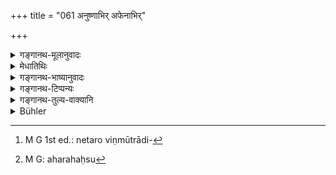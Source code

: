 +++
title = "061 अनुष्णाभिर् अफेनाभिर्"

+++

<details><summary>गङ्गानथ-मूलानुवादः</summary>

One who knows his duties, when desiring cleanliness, should always sip, through the proper receptacle, water which is neither hot nor frothy,—in solitude, with his face towards the North or the East.—(61)
</details>

<details><summary>मेधातिथिः</summary>

**उष्ण**शब्दः क्वाथोपलक्षणार्थः । तथा हि पट्ःयते- "अशृताभिर् अद्भिः" इति । एवं च ग्रीष्मोष्मतप्ताः स्वभावोष्णाश् च न प्रतिषिध्यन्ते । **फेन**ग्रहणं बुद्बुदानाम् अपि प्रदर्शनार्थम् । पठितं च "हीनाभिः फेनबुद्बुदैः" (य्ध् १.२०) इति । **तीर्थेन धर्मविद्** इति वृत्तपूरणम् एव । शौचम् आप्तुम् इच्छुः **शौचेप्सुः** । शुद्धिकाम इत्य् अर्थः । नान्यथा शुद्धो भवति । **सर्वदा** । न प्रकरणाद् भोजन एव । किं तर्हि, न रेतोविण्मूत्रादिशुद्धिष्व्[^२१७] अपि । अपां भक्षणे कर्मत्वात् तृतीयानिर्देशः, न भक्षमाणानाम् एवायं धर्मः, अपि तु कारणभूतानाम् अपि पादाभ्युक्षणादौ । वयं तु ब्रूमो भक्षणे ऽपि करणम् एवापो न हि तासाम् आचमनं संस्कारः । **एकान्ते** शुचौ देशे । एकान्तो हि जनैर् अनाकीर्णः प्रायेण शुचिर् भवति ।


[^२१७]:
     M G 1st ed.: netaro viṇmūtrādi-

- **प्रगुदङ्मुखः** । मुखशब्दः प्रत्येकम् अभिसंबध्यते । "प्राङ्मुख उदङ्मुखो वा " एवं हि गौतमेन पठितम् (ग्ध् १.३५) । विग्रहश् चैवं कर्तव्यः प्रागुदङ्मुखम् अस्येति । नायं द्वंद्वगर्भो बहुव्रीहिः, अपि तु बहुव्रीहिर् एव । द्वंद्वगर्भतायां समाहारे समासान्तेनाकारेण भवितव्यम् । इतरेतरयोगो ऽपि नैव । न हि युगपद् उभयदिङ्मुखता संभवति । तत्र कश्चिद् आचमनभागः प्राङ्मुखेन कर्तव्यः कश्चिद् उदङ्मुखेनेत्य् आपतति, न चैकदेश आचमनम् । न च दिगर्थ उपादेयो येन परस्परापेक्षे संबध्येयाताम् । नापि दक्षिणपूर्वादिवत् प्रागुदक्शब्दो ऽपराजिताया दिशो वाचकत्वेन् प्रसिद्धो येन दिक्समासबहुव्रीहिर् ज्ञायते । तस्मान् नायं वृत्त्यन्तरगर्भो बहुव्रीहिः । अतो विकल्पः । उदाहृतं च स्मृत्यन्तरे- "प्राङ्मुख उदङ्मुखो वा शौचम् आरभेत" इति (ग्ध् १.३५) । यथा "बृहद्रथन्तरसाम षडहे" इति केषुचिद् अहःसु[^२१८] बृहत् केषुचिद् रथन्तरम्, न त्व् एकस्मिन्न् अहनि समस्तोभयसामत्वम् । २.६१ ॥


[^२१८]:
     M G: aharahaḥsu

_उक्तम् आचमनं तीर्थेनापां भक्षणम् । परिमाणं तु नोक्तम् । अतस् तद् अवधारणार्थम् आह ।_
</details>

<details><summary>गङ्गानथ-भाष्यानुवादः</summary>

‘*Hot*’ hero stands for boiled; elsewhere we read that the sipping should be done ‘with unboiled water.’ So that the prohibition docs not apply to such water as is naturally hot, or has imbibed the beat of the hot atmosphere.

‘*Froth*’ is meant to include ‘bubbles’ also, as elsewhere we read that ‘the water should be free from froth and bubbles.’

The terms ‘*through* *the proper receptacle*’ and ‘*one who knows his duties*’ have been added only for the purpose of filling up the metre.

‘*Desiring cleanliness*’—seeking to attain cleanliness, *i.e*., purity. The sense is that without the sipping of water he can never be clean.

‘*Always*’—*i.e*., not only at the timo of eating, as would seem implied by the fact of the rule occurring in the section on ‘eating,’—but also at other times, when, for instance, one seeks cleanliness after passing urine or stool, etc.

Though ‘water’ is the object of the act of *sipping*, yet it is put in the Instrumental Case, with a view to indicate that what is prescribed is meant to be applicable not only to the water that is sipped but also to that which forms the instrument in such acts as the washing of the feet and the like. What we hold is that in the act of *sipping* also the water is only the ‘instrument’; specially as the *sipping* does not constitute the sanctification of the water (in which case alone the water could be the ‘object’).

‘*In solitude*’—*i.e*., in a clean place; a solitary place, being uncrowded by people, is generally clean.

‘*With his face towards the North or the East*’;—the term ‘face’ is to be construed along with each of the two terms (‘East’ and ‘North’); as Gauṭama (1.35) says that ‘the man should face either the North or the East.’ The compound should be expounded as ‘he who has his face towards the North, East’; the compound being a pure *Bahuvrīhi*, not a Bahuvrīhi containing another copulative compound *\[i.e*., we cannot expound the compound as ‘North *and* East,’ and then compound this with the term ‘*mukha*,’ the sense in this case being ‘one having his face towards the
*North and the East*’\]. If wo made tho Bahuvrīhi contain a copulative
compound, then if the compound ‘*prāṅudak*’ were taken as an aggregative copulative, it should have an additional ‘*a*’ at the end; nor could it be taken as a segregative copulative. Further, it is not possible for the man to face both the North and the East at one and the same time; for in that case, the rule would mean that one part of the *sipping* should be done with face towards the North, and another part of it with face towards the East; and this would mean that the sipping is not done at one place. Then again, the directions mentioned do not form the principal factor in the predicate of the sentence, which alone could justify their being taken reciprocally; nor does the term ‘*prāṅudak*’ from a well-known name of the North-East quarter, in the manner in which ‘*dakṣina-* *pūrva*’ does of the South-East quarter; hence there can be no justification for the compound being taken as a containing another compound name of a particular quarter, *\[i.e*., we cannot take ‘*prāṅudak*’ as the name of the North-East quarter and then compound it with ‘*mukha*’\]. For these reasons the. compound cannot be taken as a ‘*Bahuvrīhi*’ containing within itself another compound. From all this it follows that *option*, is meant; as is clearly laid down in another
*Smṛti*—‘Acts of cleanliness should be begun with

face towards the North *or* the East’ (*Gauṭama* 1.35). This option is just like the option that we have in the case of the Sāman to be sung at the *Ṣaḍoha* sacrifice, where the injunction being in the form that ‘the
*Bṛhadrathantara* Sāman should be sung,’ what is actually done is that
on some days of the sacrifice (which lasts for six days) they sing the ‘*Bṛhat*’ while on other the ‘*Rathantara*’ *Sāman*; and never on any one day do they ever sing both the *Sāmans*.—(61)

The ‘sipping,’ as consisting of the drinking of water, has been prescribed; but the exact quantity of the water to be sipped has not yet been laid down. Hence the Text now proceeds to define the precise measure (of the water to be sipped):—
</details>

<details><summary>गङ्गानथ-टिप्पन्यः</summary>

This verse is quoted in *Vīramitrodaya* (Āhnika, p. 66), where it is explained that what the epithet ‘*anuṣṇabhiḥ*’ means is that the water should *not be heated by fire*, as is distinctly stated by Viṣṇu;—again on page 77, where it is stated to be the injunction of *ācamana* in general, for all the three castes;—also on page 79, where it is added that ‘*ekānte*’ means *not crowded*,—where alone the mind can be calm and collected,—as is laid down by Viṣṇu.

On the tern ‘*prāgudaṅmukhaḥ*,’ this work has the following note, criticising Medhātithi’s explanation:—“The term *prāgudaṅmukhaḥ* must mean the *north-east quarter*, on the strength of the declaration of Hārīta; and in the Śruti also we see the term used in the sense of the
*north-east*—*e. g*. in the passage referring to the branch of the
*Palāśa* tree—

‘*Prāchīmāharati*, *udīchīmāharati*, *prāgudīchīmāharati*’ and also in
*Kātyāyanasūtra*, where it is said—‘*prāgudakpravaṇam devayajanam*,’
where the term ‘*prāgudak*’ stands for the north-east. For these reasons the assertion of Medhātithi—that ‘the term *prāgudak* being never found used in the sense of north-east, it should not be explained as such,’—must be disregarded. Medhātithi has explained the compound
*prāguduṅmukhaḥ* as a Bahuvrīhi compound composed of three terms,
whereby the meaning comes to be that the man must face the East or the North.”

The writer has conveniently ignored Medhātithi’s reference to Gautama 1.35, in support of his interpretation.

The second half of the verse is quoted in *Śuddhi-kaumudī* (p. 339);—and in *Hemādri* (Śrāddha, p. 983), which notes that ‘*anuṣṇābhiḥ*’ is meant to prohibit the water heated by fire.
</details>

<details><summary>गङ्गानथ-तुल्य-वाक्यानि</summary>

*Bodhāyanā-Dharmasūtra*, 1. 5. 14.—‘Water-sipping should never be done
with the lingers, nor with such water as has hubbies or foam, is brackish or saltish, or muddy, or discoloured, or foul-smelling.’

*Baudhāyana* (Vīra-Āhnika, p. 71).—‘Sipping should not be done with
water left over after washing the feet; or if this has to be done, it should be done after pouring out some of the water on the ground.’

*Āpastamba-Dharmasūtra*, 5. 15. 4-7.—‘Water should not bo sipped out of
rain-showers; nor out of cavities in the Earth; nor with warm water, without reason.’ \[‘Reason’ such as sickness.\] \[Hut according to Vaśiṣṭha, if the cavity contained water enough for satisfying the cow, which is not unclean, then, it may be used.\]

*Vaśiṣṭha-Smṛti*, 3. 36.—‘Sipping should not be done with water with bad
colour, bad smell or bad taste, or that proceeding from an unclean source.’

*Viṣṇu-Smṛti*, 62. 5.—‘Seated in a clean place, with arms between the
knees, facing the East or the North, with happy and concentrated mind, he should sip water, which is not fire-heated, which is free from foam, which has not been brought by the Śūdra, and which is not brackish.’

*Yājñavalkya*, 1.20.—‘With water in its natural condition, free from
bubbles and foam.’

*Gobhila-Gṛhyasūtra*, 1.2.22-23.—‘With water, not hot, nor with
bubbles.’

*Śaṅkha* (Vīra-Āhnika, p. 66).—‘With water pulled out, which is free
from bubbles and foam, not heated by fire, nor brackish.’

*Gautama and Śaṅkha-Likhita* (Do., p. 67).—‘Not with water fetched by a
Śūdra or an unclean person or by one hand.’ *Kūrmapurāṇa* (Do.).—‘With water which is not brackish and which has not been fetched by a Śūdra or by an unclean person; nor with water brought with one hand.’

*Saṃvarta* (Do.).—‘Never with water offered by a Śūdra or an unclean
person, or with one hand.’

*Śaṅkha-Likhita* (Do., p. 68).—‘With water pulled out, purified,
examined, not brackish, nor heated, nor with foam and bubbles.’

*Pracetas* (Do., p. 69).—‘One should twice, thrice or four times sip
water, without making any sound, which is not hot, nor with foam, which has been purified by cloth and by the eve,—reaching the heart.’

*Hārīta* (Do., p. 70).—‘Nor with water which has not been looked into,
which is hot or unclean; discoloured or foul-smelling or foamy.’

*Parāśara* (Do., p. 71).—‘Sipping should not be done with water fetched
by a Śūdra, or with one hand, or by one who has not kept the observances, or by an unknown person.’

*Yama* (Parāśaramādhava, p. 222).—‘It has been declared that at night,
the wise men may be purified by even such water as has not been looked into; as also for sick men.’
</details>

<details><summary>Bühler</summary>

061	He who knows the sacred law and seeks purity shall always perform the rite of sipping with water neither hot nor frothy, with the (prescribed) tirtha, in a lonely place, and turning to the east or to the north.
</details>
